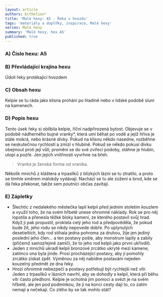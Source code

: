 ```yaml
---
layout: article
authors: Ecthelion²
title: 'Malé hexy: A5 - Řeka v hvozdu'
tags: 'materiály a doplňky, inspirace, Malé hexy'
series: Malé hexy
summary: 'Malé hexy, hex A5'
published: true
---
```

### A) Číslo hexu: A5  

### B) Převládající krajina hexu

Údolí řeky protékající hvozdem 
  
### C) Obsah hexu

Kelpie se tu ráda jako klisna prohání po hladině nebo v lidské podobě sluní na kamenech.  
  
### D) Popis hexu

Tento úsek řeky si oblíbila kelpie, říční nadpřirozená bytost. Objevuje se v podobě nádherného bujné vranky*, která umí běhat po vodě a jejíž hříva je stále mokrá, nebo krásné dívky. Pokud na klisnu někdo nasedne, rozběhne se neskutečnou rychlostí a zmizí v hlubině. Pokud se někdo pokusí dívku obejmout proti její vůli, promění se do své zvířecí podoby, stáhne je hlubin, utopí a pozře. Jen jejich vnitřnosti vyvrhne na břeh.
> Vranka je ženská forma od vraníka.


Několik mnichů z kláštera a trpaslíků z blízkých lázní se tu ztratilo, a proto se tímhle směrem málokdy vydávají. Nachází se tu ale zúžení a brod, kde se dá řeka překonat, takže sem poutníci občas zavítají.
  
### E) Zápletky

- Šlechtic z nedalekého městečka lapil kelpii před jedním stoletím kouzlem a využil toho, že na svém hřbetě unese ohromné náklady. Rok se pro něj lopotila a přenesla těžké bloky kamení, ze kterého postavil svůj hrad. Když ji pak propustil, proklela celý jeho rod a předpověděla, že pokud bude žít, jeho rodu se nikdy nepovede dobře. Po uplynulých desetieltích, kdy rod stíhala jedna pohroma za druhou, žije jen jediný poslední jeho člen… a ten postavy pošle, aby monstrum lapily a zabily (přičemž samozřejmě zamlčí, že to jeho rod kelpii jako první ukřivdil).
- Jeden z mnichů ukradl kelpii bronzové zrcátko ukryté mezi kamene, zatímco ona byla jinde. Prosí procházející postavy, aby jí pomohly zrcátko získat zpět. Výměnou za něj nabídne postavám nejeden kouzelný předmět ze dna řeky.
- Hrozí ohromné nebezpečí a postavy potřebují být rychlejší než vítr. Jeden z trpaslíků v lázních navrhl, aby se dohodly s kelpií, která při běhu vítr často předhoní. Kelpie je ochotná jim pomoci a svézt je na svém hřbetě, ale jen pod podmínkou, že jí na konci cesty dají to, co zatím nemají a nečekají. Co zlého by se tak mohlo stát?
